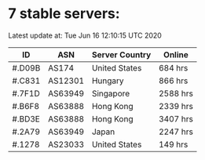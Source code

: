 # 7 stable servers:

Latest update at: Tue Jun 16 12:10:15 UTC 2020

| ID | ASN | Server Country | Online |
| -- | --- | -------------- | ------ |
| #.D09B | AS174 | United States | 684 hrs |
| #.C831 | AS12301 | Hungary | 866 hrs |
| #.7F1D | AS63949 | Singapore | 2588 hrs |
| #.B6F8 | AS63888 | Hong Kong | 2339 hrs |
| #.BD3E | AS63888 | Hong Kong | 3407 hrs |
| #.2A79 | AS63949 | Japan | 2247 hrs |
| #.1278 | AS23033 | United States | 149 hrs |

